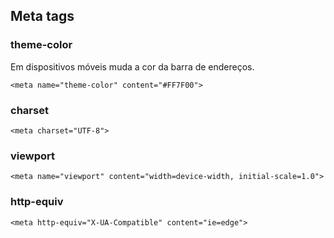 ## Meta tags

### theme-color
  
Em dispositivos móveis muda a cor da barra de endereços.  
  
`<meta name="theme-color" content="#FF7F00">`  
  
### charset
  
  `<meta charset="UTF-8">`  

### viewport
  
`<meta name="viewport" content="width=device-width, initial-scale=1.0">`  
  
### http-equiv
  
`<meta http-equiv="X-UA-Compatible" content="ie=edge">`